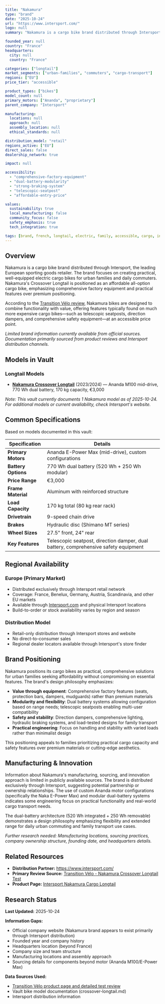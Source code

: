 ```yaml
---
title: "Nakamura"
type: "brand"
date: "2025-10-24"
url: "https://www.intersport.com/"
logo: null
summary: "Nakamura is a cargo bike brand distributed through Intersport, specializing in electric longtail bikes designed for urban families and daily cargo transport with comprehensive factory equipment."

founded_year: null
country: "France"
headquarters:
  city: null
  country: "France"

categories: ["longtail"]
market_segments: ["urban-families", "commuters", "cargo-transport"]
regions: ["EU"]
price_tier: "accessible"

product_types: ["bikes"]
model_count: null
primary_motors: ["Ananda", "proprietary"]
parent_company: "Intersport"

manufacturing:
  locations: null
  approach: null
  assembly_location: null
  ethical_standards: null

distribution_model: "retail"
regions_active: ["EU"]
direct_sales: false
dealership_network: true

impact: null

accessibility:
  - "comprehensive-factory-equipment"
  - "dual-battery-modularity"
  - "strong-braking-system"
  - "telescopic-seatpost"
  - "affordable-entry-price"

values:
  sustainability: true
  local_manufacturing: false
  community_focus: false
  safety_emphasis: true
  tech_integration: true

tags: [brand, french, longtail, electric, family, accessible, cargo, intersport]
---
```


## Overview

Nakamura is a cargo bike brand distributed through Intersport, the leading European sporting goods retailer. The brand focuses on creating practical, well-equipped electric cargo bikes for urban families and daily commuters. Nakamura's Crossover Longtail is positioned as an affordable all-option cargo bike, emphasizing comprehensive factory equipment and practical features over premium positioning.

According to the [Transition Vélo review](https://www.transitionvelo.com/produit/nakamura-cargo-longtail/), Nakamura bikes are designed to combine functionality with value, offering features typically found on much more expensive cargo bikes—such as telescopic seatposts, direction dampers, and comprehensive safety equipment—at an accessible price point.

_Limited brand information currently available from official sources. Documentation primarily sourced from product reviews and Intersport distribution channels._

## Models in Vault

### Longtail Models

- **[Nakamura Crossover Longtail](crossover-longtail.md)** (2023/2024) — Ananda M100 mid-drive, 770 Wh dual battery, 170 kg capacity, €3,000

_Note: This vault currently documents 1 Nakamura model as of 2025-10-24. For additional models or current availability, check Intersport's website._

## Common Specifications

Based on models documented in this vault:

| Specification       | Details                                                                             |
| ------------------- | ----------------------------------------------------------------------------------- |
| **Primary Motors**  | Ananda E-Power Max (mid-drive), custom configurations                               |
| **Battery Options** | 770 Wh dual battery (520 Wh + 250 Wh modular)                                       |
| **Price Range**     | €3,000                                                                              |
| **Frame Material**  | Aluminum with reinforced structure                                                  |
| **Load Capacity**   | 170 kg total (80 kg rear rack)                                                      |
| **Drivetrain**      | 9-speed chain drive                                                                 |
| **Brakes**          | Hydraulic disc (Shimano MT series)                                                  |
| **Wheel Sizes**     | 27.5" front, 24" rear                                                               |
| **Key Features**    | Telescopic seatpost, direction damper, dual battery, comprehensive safety equipment |

## Regional Availability

### Europe (Primary Market)

- Distributed exclusively through Intersport retail network
- Coverage: France, Benelux, Germany, Austria, Scandinavia, and other EU markets
- Available through [Intersport.com](https://www.intersport.com/) and physical Intersport locations
- Build-to-order or stock availability varies by region and season

### Distribution Model

- Retail-only distribution through Intersport stores and website
- No direct-to-consumer sales
- Regional dealer locators available through Intersport's store finder

## Brand Positioning

Nakamura positions its cargo bikes as practical, comprehensive solutions for urban families seeking affordability without compromising on essential features. The brand's design philosophy emphasizes:

- **Value through equipment**: Comprehensive factory features (seats, protection bars, dampers, mudguards) rather than premium materials
- **Modularity and flexibility**: Dual battery systems allowing configuration based on range needs; telescopic seatposts enabling multi-user compatibility
- **Safety and stability**: Direction dampers, comprehensive lighting, hydraulic braking systems, and load-tested designs for family transport
- **Practical engineering**: Focus on handling and stability with varied loads rather than minimalist design

This positioning appeals to families prioritizing practical cargo capacity and safety features over premium materials or cutting-edge aesthetics.

## Manufacturing & Innovation

Information about Nakamura's manufacturing, sourcing, and innovation approach is limited in publicly available sources. The brand is distributed exclusively through Intersport, suggesting potential partnership or ownership relationships. The use of custom Ananda motor configurations (specifically the Naka E-Power Max) and modular dual-battery systems indicates some engineering focus on practical functionality and real-world cargo transport needs.

The dual-battery architecture (520 Wh integrated + 250 Wh removable) demonstrates a design philosophy emphasizing flexibility and extended range for daily urban commuting and family transport use cases.

_Further research needed: Manufacturing locations, sourcing practices, company ownership structure, founding date, and headquarters details._

## Related Resources

- **Distribution Partner:** <https://www.intersport.com/>
- **Primary Review Source:** [Transition Vélo - Nakamura Crossover Longtail Test](https://www.transitionvelo.com/test/test-nakamura-crossover-longtail-un-velo-cargo-toute-option-abordable/)
- **Product Page:** [Intersport Nakamura Cargo Longtail](https://www.transitionvelo.com/produit/nakamura-cargo-longtail/)

## Research Status

**Last Updated:** 2025-10-24

**Information Gaps:**

- Official company website (Nakamura brand appears to exist primarily through Intersport distribution)
- Founded year and company history
- Headquarters location (beyond France)
- Company size and team structure
- Manufacturing locations and assembly approach
- Sourcing details for components beyond motor (Ananda M100/E-Power Max)

**Data Sources Used:**

- [Transition Vélo product page and detailed test review](https://www.transitionvelo.com/test/test-nakamura-crossover-longtail-un-velo-cargo-toute-option-abordable/)
- Vault bike model documentation (crossover-longtail.md)
- Intersport distribution information
